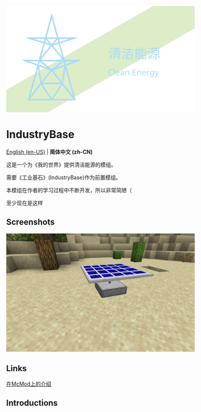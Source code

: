 ![Logo](/readme/logo.svg)

# IndustryBase

[//]: # ([![Build]&#40;https://github.com/BinZhengStudio/IndustryBase/actions/workflows/build-and-release.yml/badge.svg&#41;]&#40;https://github.com/FengMingMC/CleanEnergy/actions/workflows/build-and-release.yml&#41;)
[//]: # ([![Sync]&#40;https://github.com/BinZhengStudio/IndustryBase/actions/workflows/gitee-sync.yml/badge.svg&#41;]&#40;https://github.com/FengMingMC/CleanEnergy/actions/workflows/gitee-sync.yml&#41;)

[English (en-US)](/README.md) | **简体中文 (zh-CN)**

这是一个为《我的世界》提供清洁能源的模组。

需要《工业基石》(IndustryBase)作为前置模组。

本模组在作者的学习过程中不断开发，所以非常简陋（

至少现在是这样

## Screenshots

![Screenshots-1](/readme/screenshots-1.png)

## Links

[在McMod上的介绍](https://www.mcmod.cn/class/16473.html)

## Introductions
